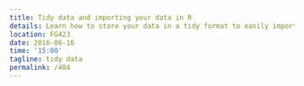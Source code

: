 ```yaml
---
title: Tidy data and importing your data in R
details: Learn how to store your data in a tidy format to easily import it into R!
location: FG423
date: 2016-06-16
time: '15:00'
tagline: tidy data
permalink: /404
---
```

